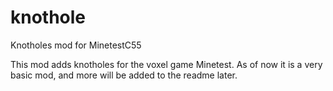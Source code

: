 knothole
========

Knotholes mod for MinetestC55

This mod adds knotholes for the voxel game Minetest.  As of now it is a very basic mod, and more will be added to the readme later. 